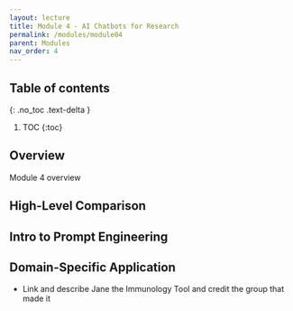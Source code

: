 ```yaml
---
layout: lecture
title: Module 4 - AI Chatbots for Research
permalink: /modules/module04
parent: Modules
nav_order: 4
---
```


## Table of contents
{: .no_toc .text-delta }

1. TOC
{:toc}

## Overview
Module 4 overview

## High-Level Comparison 

## Intro to Prompt Engineering

## Domain-Specific Application
- Link and describe Jane the Immunology Tool and credit the group that made it 
